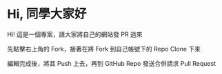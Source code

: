 # Hi, 同學大家好

Hi! 這是一個專案，請大家將自己的網站發 PR 過來

先點擊右上角的 Fork，接著在將 Fork 到自己帳號下的 Repo Clone 下來

編輯完成後，將其 Push 上去，再到 GitHub Repo 發送合併請求 Pull Request
